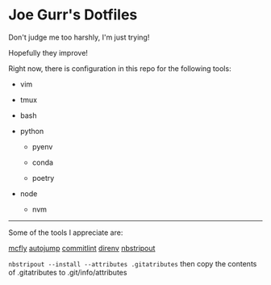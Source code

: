 # Joe Gurr's Dotfiles

Don't judge me too harshly, I'm just trying!

Hopefully they improve!

Right now, there is configuration in this repo for the following tools:

* vim

* tmux

* bash

* python

  * pyenv

  * conda

  * poetry

* node

  * nvm

---

Some of the tools I appreciate are:

[mcfly](https://github.com/cantino/mcfly)
[autojump](https://github.com/wting/autojump)
[commitlint](https://github.com/conventional-changelog/commitlint)
[direnv](https://direnv.net/)
[nbstripout](https://github.com/kynan/nbstripout)

`nbstripout --install --attributes .gitatributes` then copy the contents of .gitatributes to .git/info/attributes
